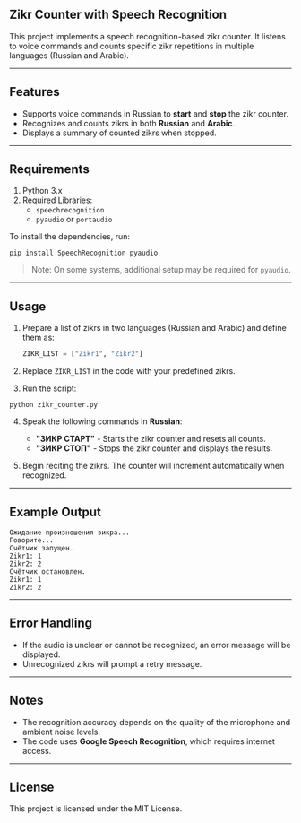 ## Zikr Counter with Speech Recognition

This project implements a speech recognition-based zikr counter. It listens to voice commands and counts specific zikr repetitions in multiple languages (Russian and Arabic).

---

## Features
- Supports voice commands in Russian to **start** and **stop** the zikr counter.
- Recognizes and counts zikrs in both **Russian** and **Arabic**.
- Displays a summary of counted zikrs when stopped.

---

## Requirements

1. Python 3.x
2. Required Libraries:
   - `speechrecognition`
   - `pyaudio` or `portaudio`

To install the dependencies, run:
```
pip install SpeechRecognition pyaudio
```
> Note: On some systems, additional setup may be required for `pyaudio`.

---

## Usage

1. Prepare a list of zikrs in two languages (Russian and Arabic) and define them as:
   ```python
   ZIKR_LIST = ["Zikr1", "Zikr2"]
   ```
2. Replace `ZIKR_LIST` in the code with your predefined zikrs.

3. Run the script:
```
python zikr_counter.py
```

4. Speak the following commands in **Russian**:
   - **"ЗИКР СТАРТ"** - Starts the zikr counter and resets all counts.
   - **"ЗИКР СТОП"** - Stops the zikr counter and displays the results.

5. Begin reciting the zikrs. The counter will increment automatically when recognized.

---

## Example Output
```
Ожидание произношения зикра...
Говорите...
Счётчик запущен.
Zikr1: 1
Zikr2: 2
Счётчик остановлен.
Zikr1: 1
Zikr2: 2
```

---

## Error Handling
- If the audio is unclear or cannot be recognized, an error message will be displayed.
- Unrecognized zikrs will prompt a retry message.

---

## Notes
- The recognition accuracy depends on the quality of the microphone and ambient noise levels.
- The code uses **Google Speech Recognition**, which requires internet access.

---

## License
This project is licensed under the MIT License.

